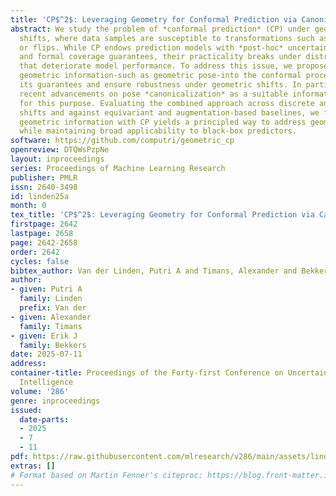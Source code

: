 ```yaml
---
title: 'CP$^2$: Leveraging Geometry for Conformal Prediction via Canonicalization'
abstract: We study the problem of *conformal prediction* (CP) under geometric data
  shifts, where data samples are susceptible to transformations such as rotations
  or flips. While CP endows prediction models with *post-hoc* uncertainty quantification
  and formal coverage guarantees, their practicality breaks under distribution shifts
  that deteriorate model performance. To address this issue, we propose integrating
  geometric information-such as geometric pose-into the conformal procedure to reinstate
  its guarantees and ensure robustness under geometric shifts. In particular, we explore
  recent advancements on pose *canonicalization* as a suitable information extractor
  for this purpose. Evaluating the combined approach across discrete and continuous
  shifts and against equivariant and augmentation-based baselines, we find that integrating
  geometric information with CP yields a principled way to address geometric shifts
  while maintaining broad applicability to black-box predictors.
software: https://github.com/computri/geometric_cp
openreview: DTQWsPzpNe
layout: inproceedings
series: Proceedings of Machine Learning Research
publisher: PMLR
issn: 2640-3498
id: linden25a
month: 0
tex_title: 'CP$^2$: Leveraging Geometry for Conformal Prediction via Canonicalization'
firstpage: 2642
lastpage: 2658
page: 2642-2658
order: 2642
cycles: false
bibtex_author: Van der Linden, Putri A and Timans, Alexander and Bekkers, Erik J
author:
- given: Putri A
  family: Linden
  prefix: Van der
- given: Alexander
  family: Timans
- given: Erik J
  family: Bekkers
date: 2025-07-11
address:
container-title: Proceedings of the Forty-first Conference on Uncertainty in Artificial
  Intelligence
volume: '286'
genre: inproceedings
issued:
  date-parts:
  - 2025
  - 7
  - 11
pdf: https://raw.githubusercontent.com/mlresearch/v286/main/assets/linden25a/linden25a.pdf
extras: []
# Format based on Martin Fenner's citeproc: https://blog.front-matter.io/posts/citeproc-yaml-for-bibliographies/
---
```

